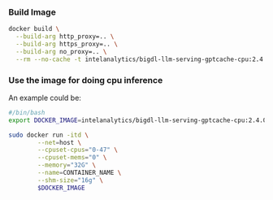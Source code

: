 ### Build Image
```bash
docker build \
  --build-arg http_proxy=.. \
  --build-arg https_proxy=.. \
  --build-arg no_proxy=.. \
  --rm --no-cache -t intelanalytics/bigdl-llm-serving-gptcache-cpu:2.4.0-SNAPSHOT .
```


### Use the image for doing cpu inference


An example could be:
```bash
#/bin/bash
export DOCKER_IMAGE=intelanalytics/bigdl-llm-serving-gptcache-cpu:2.4.0-SNAPSHOT

sudo docker run -itd \
        --net=host \
        --cpuset-cpus="0-47" \
        --cpuset-mems="0" \
        --memory="32G" \
        --name=CONTAINER_NAME \
        --shm-size="16g" \
        $DOCKER_IMAGE
```
